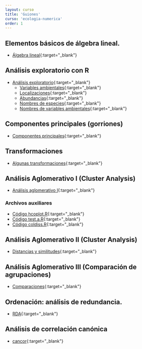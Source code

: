 ```yaml
---
layout: curso
title: 'Guiones'
curso: 'ecologia-numerica'
order: 1
---
```


## Elementos básicos de álgebra lineal.

* [Álgebra lineal](./guiones/algebra_lineal.html){:target="_blank"}

## Análisis exploratorio con R

* [Análisis exploratorio](./guiones/ecologiaPeces.html){:target="_blank"}
   - [Variables ambientales](./bases_datos/ambientales.xlsx){:target="_blank"}
   - [Localizaciones](./bases_datos/localidades.xlsx){:target="_blank"}
   - [Abundancias](./bases_datos/peces.xlsx){:target="_blank"}
   - [Nombres de especies](./bases_datos/nombresdeespecies.xlsx){:target="_blank"}
   - [Nombres de variables ambientales](./bases_datos/Nombresdevariablesambientales.xlsx){:target="_blank"}

## Componentes principales (gorriones)

* [Componentes principales](./guiones/gorriones.html){:target="_blank"}

## Transformaciones 

* [Algunas transformaciones](./guiones/ecologiaPeces2.html){:target="_blank"}

## Análisis Aglomerativo I (Cluster Analysis)

* [Análisis aglomerativo I](./guiones/cluster1.html){:target="_blank"}

### Archivos auxiliares

* [Código hcoplot.R](./guiones/hcoplot.R){:target="_blank"}
* [Código test.a.R](./guiones/test.a.R){:target="_blank"}
* [Código coldiss.R](./guiones/coldiss.R){:target="_blank"}


## Análisis Aglomerativo II (Cluster Analysis)

* [Distancias y similitudes](./guiones/distancias_disimilitudes_matriz_discrepancia.html){:target="_blank"}

## Análisis Aglomerativo III (Comparación de agrupaciones)

* [Comparaciones](./guiones/cluster3.html){:target="_blank"}

## Ordenación: análisis de redundancia.

* [RDA](./guiones/rda.html){:target="_blank"}

## Análisis de correlación canónica 

* [cancor](./guiones/cancorr.html){:target="_blank"}
